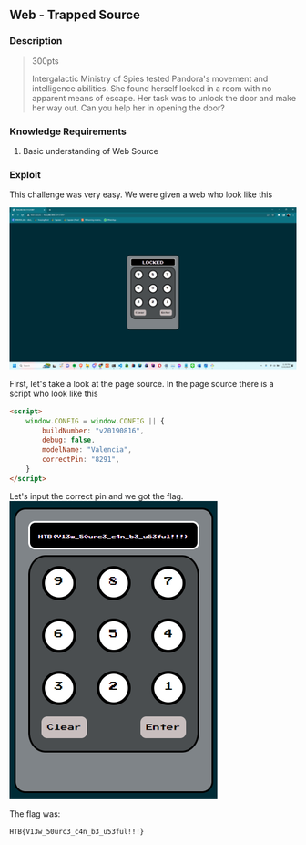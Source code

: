 ## Web - Trapped Source

### Description

> 300pts
> 
> Intergalactic Ministry of Spies tested Pandora's movement and intelligence abilities. She found herself locked in a room with no apparent means of escape. Her task was to unlock the door and make her way out. Can you help her in opening the door?


### Knowledge Requirements

1. Basic understanding of Web Source

### Exploit

This challenge was very easy. We were given a web who look like this

![web](assets/Web.png)

First, let's take a look at the page source. In the page source there is a script who look like this
```html
<script>
    window.CONFIG = window.CONFIG || {
        buildNumber: "v20190816",
        debug: false,
        modelName: "Valencia",
        correctPin: "8291",
    }
</script>
```

Let's input the correct pin and we got the flag.
![pin](assets/pin.png)

The flag was:
```
HTB{V13w_50urc3_c4n_b3_u53ful!!!}
```